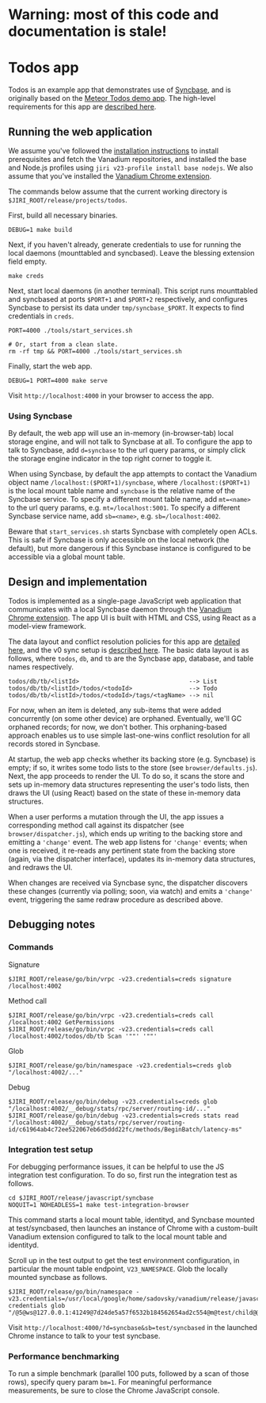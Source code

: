# Warning: most of this code and documentation is stale!

# Todos app

Todos is an example app that demonstrates use of [Syncbase][syncbase], and is
originally based on the [Meteor Todos demo app][meteor-todos]. The high-level
requirements for this app are [described here][requirements].

## Running the web application

We assume you've followed the [installation instructions][install] to install
prerequisites and fetch the Vanadium repositories, and installed the base and
Node.js profiles using `jiri v23-profile install base nodejs`. We also assume
that you've installed the [Vanadium Chrome extension][crx].

The commands below assume that the current working directory is
`$JIRI_ROOT/release/projects/todos`.

First, build all necessary binaries.

    DEBUG=1 make build

Next, if you haven't already, generate credentials to use for running the local
daemons (mounttabled and syncbased). Leave the blessing extension field empty.

    make creds

Next, start local daemons (in another terminal). This script runs mounttabled
and syncbased at ports `$PORT+1` and `$PORT+2` respectively, and configures
Syncbase to persist its data under `tmp/syncbase_$PORT`. It expects to find
credentials in `creds`.

    PORT=4000 ./tools/start_services.sh

    # Or, start from a clean slate.
    rm -rf tmp && PORT=4000 ./tools/start_services.sh

Finally, start the web app.

    DEBUG=1 PORT=4000 make serve

Visit `http://localhost:4000` in your browser to access the app.

### Using Syncbase

By default, the web app will use an in-memory (in-browser-tab) local storage
engine, and will not talk to Syncbase at all. To configure the app to talk to
Syncbase, add `d=syncbase` to the url query params, or simply click the storage
engine indicator in the top right corner to toggle it.

When using Syncbase, by default the app attempts to contact the Vanadium object
name `/localhost:($PORT+1)/syncbase`, where `/localhost:($PORT+1)` is the local
mount table name and `syncbase` is the relative name of the Syncbase service. To
specify a different mount table name, add `mt=<name>` to the url query params,
e.g. `mt=/localhost:5001`. To specify a different Syncbase service name, add
`sb=<name>`, e.g. `sb=/localhost:4002`.

Beware that `start_services.sh` starts Syncbase with completely open ACLs. This
is safe if Syncbase is only accessible on the local network (the default), but
more dangerous if this Syncbase instance is configured to be accessible via a
global mount table.

## Design and implementation

Todos is implemented as a single-page JavaScript web application that
communicates with a local Syncbase daemon through the [Vanadium Chrome
extension][crx]. The app UI is built with HTML and CSS, using React as a
model-view framework.

The data layout and conflict resolution policies for this app are [detailed
here][design], and the v0 sync setup is [described here][demo-sync-setup]. The
basic data layout is as follows, where `todos`, `db`, and `tb` are the Syncbase
app, database, and table names respectively.

    todos/db/tb/<listId>                               --> List
    todos/db/tb/<listId>/todos/<todoId>                --> Todo
    todos/db/tb/<listId>/todos/<todoId>/tags/<tagName> --> nil

For now, when an item is deleted, any sub-items that were added concurrently (on
some other device) are orphaned. Eventually, we'll GC orphaned records; for now,
we don't bother. This orphaning-based approach enables us to use simple
last-one-wins conflict resolution for all records stored in Syncbase.

At startup, the web app checks whether its backing store (e.g. Syncbase) is
empty; if so, it writes some todo lists to the store (see
`browser/defaults.js`). Next, the app proceeds to render the UI. To do so, it
scans the store and sets up in-memory data structures representing the user's
todo lists, then draws the UI (using React) based on the state of these
in-memory data structures.

When a user performs a mutation through the UI, the app issues a corresponding
method call against its dispatcher (see `browser/dispatcher.js`), which ends up
writing to the backing store and emitting a `'change'` event. The web app
listens for `'change'` events; when one is received, it re-reads any pertinent
state from the backing store (again, via the dispatcher interface), updates its
in-memory data structures, and redraws the UI.

When changes are received via Syncbase sync, the dispatcher discovers these
changes (currently via polling; soon, via watch) and emits a `'change'` event,
triggering the same redraw procedure as described above.

## Debugging notes

### Commands

Signature

    $JIRI_ROOT/release/go/bin/vrpc -v23.credentials=creds signature /localhost:4002

Method call

    $JIRI_ROOT/release/go/bin/vrpc -v23.credentials=creds call /localhost:4002 GetPermissions
    $JIRI_ROOT/release/go/bin/vrpc -v23.credentials=creds call /localhost:4002/todos/db/tb Scan '""' '""'

Glob

    $JIRI_ROOT/release/go/bin/namespace -v23.credentials=creds glob "/localhost:4002/..."

Debug

    $JIRI_ROOT/release/go/bin/debug -v23.credentials=creds glob "/localhost:4002/__debug/stats/rpc/server/routing-id/..."
    $JIRI_ROOT/release/go/bin/debug -v23.credentials=creds stats read "/localhost:4002/__debug/stats/rpc/server/routing-id/c61964ab4c72ee522067eb6d5ddd22fc/methods/BeginBatch/latency-ms"

### Integration test setup

For debugging performance issues, it can be helpful to use the JS integration
test configuration. To do so, first run the integration test as follows.

    cd $JIRI_ROOT/release/javascript/syncbase
    NOQUIT=1 NOHEADLESS=1 make test-integration-browser

This command starts a local mount table, identityd, and Syncbase mounted at
test/syncbased, then launches an instance of Chrome with a custom-built Vanadium
extension configured to talk to the local mount table and identityd.

Scroll up in the test output to get the test environment configuration, in
particular the mount table endpoint, `V23_NAMESPACE`. Glob the locally mounted
syncbase as follows.

    $JIRI_ROOT/release/go/bin/namespace -v23.credentials=/usr/local/google/home/sadovsky/vanadium/release/javascript/syncbase/tmp/test-credentials glob "/@5@ws@127.0.0.1:41249@7d24de5a57f6532b184562654ad2c554@m@test/child@@/test/syncbased/..."

Visit `http://localhost:4000/?d=syncbase&sb=test/syncbased` in the launched
Chrome instance to talk to your test syncbase.

### Performance benchmarking

To run a simple benchmark (parallel 100 puts, followed by a scan of those rows),
specify query param `bm=1`. For meaningful performance measurements, be sure to
close the Chrome JavaScript console.

[syncbase]: http://vanadium.github.io/concepts/syncbase-overview.html
[meteor-todos]: https://github.com/meteor/simple-todos
[requirements]: https://docs.google.com/document/d/13pbomPQu73Nug8RletnbkqXooPtKMCwPKW9cVYQi_jY/edit
[install]: https://vanadium.github.io/installation/
[crx]: https://vanadium.github.io/tools/vanadium-chrome-extension.html
[design]: https://docs.google.com/document/d/1GtBk75QmjSorUW6T6BATCoiS_LTqOrGksgqjqJ1Hiow/edit
[demo-sync-setup]: https://docs.google.com/document/d/1174a7LIL8jnV1fN174PPV4fO74LGNLi6ODAFEp5l5Rw/edit
